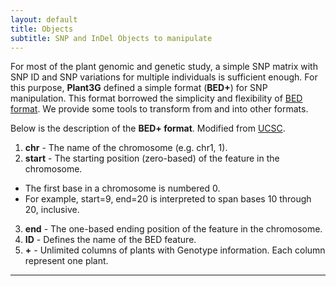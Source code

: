 ```yaml
---
layout: default
title: Objects
subtitle: SNP and InDel Objects to manipulate
---
```


For most of the plant genomic and genetic study, a simple SNP matrix with SNP ID and SNP variations for multiple individuals is sufficient enough. For this purpose, **Plant3G** defined a simple format (**BED+**) for SNP manipulation. This format borrowed the simplicity and flexibility of [BED format](http://bedtools.readthedocs.org/en/latest/content/general-usage.html). We provide some tools to transform from and into other formats.

Below is the description of the **BED+ format**. Modified from [UCSC](http://genome.ucsc.edu/FAQ/FAQformat#format1).

1. **chr** - The name of the chromosome (e.g. chr1, 1). 
2. **start** - The starting position (zero-based) of the feature in the chromosome.
- The first base in a chromosome is numbered 0.
- For example, start=9, end=20 is interpreted to span bases 10 through 20, inclusive. 
3. **end** - The one-based ending position of the feature in the chromosome.
4. **ID** - Defines the name of the BED feature.
5. **+** - Unlimited columns of plants with Genotype information. Each column represent one plant.

-----














